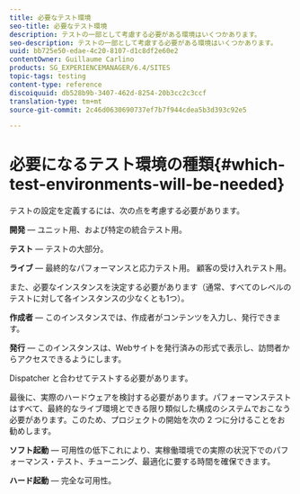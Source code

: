 ```yaml
---
title: 必要なテスト環境
seo-title: 必要なテスト環境
description: テストの一部として考慮する必要がある環境はいくつかあります。
seo-description: テストの一部として考慮する必要がある環境はいくつかあります。
uuid: bb725e50-edae-4c20-8107-d1c8df2e60e2
contentOwner: Guillaume Carlino
products: SG_EXPERIENCEMANAGER/6.4/SITES
topic-tags: testing
content-type: reference
discoiquuid: db528b9b-3407-462d-8254-20b3cc2c3ccf
translation-type: tm+mt
source-git-commit: 2c46d0630690737ef7b7f944cdea5b3d393c92e5

---
```



# 必要になるテスト環境の種類{#which-test-environments-will-be-needed}

テストの設定を定義するには、次の点を考慮する必要があります。

**開発** — ユニット用、および特定の統合テスト用。

**テスト** — テストの大部分。

**ライブ** — 最終的なパフォーマンスと応力テスト用。 顧客の受け入れテスト用。

また、必要なインスタンスを決定する必要があります（通常、すべてのレベルのテストに対して各インスタンスの少なくとも1つ）。

**作成者** — このインスタンスでは、作成者がコンテンツを入力し、発行できます。

**発行** — このインスタンスは、Webサイトを発行済みの形式で表示し、訪問者からアクセスできるようにします。

Dispatcher と合わせてテストする必要があります。

最後に、実際のハードウェアを検討する必要があります。パフォーマンステストはすべて、最終的なライブ環境とできる限り類似した構成のシステムでおこなう必要があります。このため、プロジェクトの開始を次の 2 つに分けることをお勧めします。

**ソフト起動** — 可用性の低下これにより、実稼働環境での実際の状況下でのパフォーマンス・テスト、チューニング、最適化に要する時間を確保できます。

**ハード起動** — 完全な可用性。
